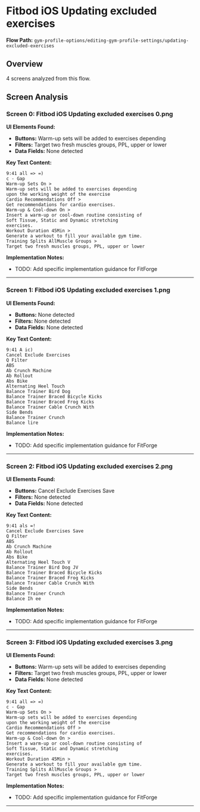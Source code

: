 # Fitbod iOS Updating excluded exercises

**Flow Path:** `gym-profile-options/editing-gym-profile-settings/updating-excluded-exercises`

## Overview
4 screens analyzed from this flow.

## Screen Analysis

### Screen 0: Fitbod iOS Updating excluded exercises 0.png

**UI Elements Found:**
- **Buttons:** Warm-up sets will be added to exercises depending
- **Filters:** Target two fresh muscles groups, PPL, upper or lower  
- **Data Fields:** None detected

**Key Text Content:**
```
9:41 all => =)
c - Gap
Warm-up Sets On >
Warm-up sets will be added to exercises depending
upon the working weight of the exercise
Cardio Recommendations Off >
Get recommendations for cardio exercises.
Warm-up & Cool-down On >
Insert a warm-up or cool-down routine consisting of
Soft Tissue, Static and Dynamic stretching
exercises.
Workout Duration 45Min >
Generate a workout to fill your available gym time.
Training Splits AllMuscle Groups >
Target two fresh muscles groups, PPL, upper or lower
```

**Implementation Notes:**
- TODO: Add specific implementation guidance for FitForge

---

### Screen 1: Fitbod iOS Updating excluded exercises 1.png

**UI Elements Found:**
- **Buttons:** None detected
- **Filters:** None detected  
- **Data Fields:** None detected

**Key Text Content:**
```
9:41 A ic)
Cancel Exclude Exercises
Q Filter
ABS
Ab Crunch Machine
Ab Rollout
Abs Bike
Alternating Heel Touch
Balance Trainer Bird Dog
Balance Trainer Braced Bicycle Kicks
Balance Trainer Braced Frog Kicks
Balance Trainer Cable Crunch With
Side Bends
Balance Trainer Crunch
Balance lire
```

**Implementation Notes:**
- TODO: Add specific implementation guidance for FitForge

---

### Screen 2: Fitbod iOS Updating excluded exercises 2.png

**UI Elements Found:**
- **Buttons:** Cancel Exclude Exercises Save
- **Filters:** None detected  
- **Data Fields:** None detected

**Key Text Content:**
```
9:41 als =!
Cancel Exclude Exercises Save
Q Filter
ABS
Ab Crunch Machine
Ab Rollout
Abs Bike
Alternating Heel Touch V
Balance Trainer Bird Dog JV
Balance Trainer Braced Bicycle Kicks
Balance Trainer Braced Frog Kicks
Balance Trainer Cable Crunch With
Side Bends
Balance Trainer Crunch
Balance Ih ee
```

**Implementation Notes:**
- TODO: Add specific implementation guidance for FitForge

---

### Screen 3: Fitbod iOS Updating excluded exercises 3.png

**UI Elements Found:**
- **Buttons:** Warm-up sets will be added to exercises depending
- **Filters:** Target two fresh muscles groups, PPL, upper or lower  
- **Data Fields:** None detected

**Key Text Content:**
```
9:41 all => =)
c - Gap
Warm-up Sets On >
Warm-up sets will be added to exercises depending
upon the working weight of the exercise
Cardio Recommendations Off >
Get recommendations for cardio exercises.
Warm-up & Cool-down On >
Insert a warm-up or cool-down routine consisting of
Soft Tissue, Static and Dynamic stretching
exercises.
Workout Duration 45Min >
Generate a workout to fill your available gym time.
Training Splits AllMuscle Groups >
Target two fresh muscles groups, PPL, upper or lower
```

**Implementation Notes:**
- TODO: Add specific implementation guidance for FitForge

---

